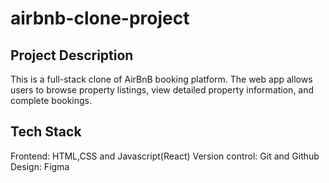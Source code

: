 # airbnb-clone-project

## Project Description
This is a full-stack clone of AirBnB booking platform. The web app allows users to browse property listings, view detailed property information, and complete bookings. 

## Tech Stack
Frontend: HTML,CSS and Javascript(React)
Version control: Git and Github
Design: Figma




